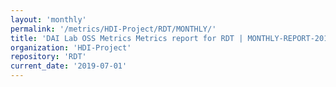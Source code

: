 ```yaml
---
layout: 'monthly'
permalink: '/metrics/HDI-Project/RDT/MONTHLY/'
title: 'DAI Lab OSS Metrics Metrics report for RDT | MONTHLY-REPORT-2019-07-01'
organization: 'HDI-Project'
repository: 'RDT'
current_date: '2019-07-01'
---
```

